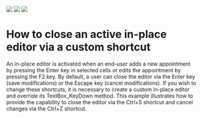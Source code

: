 <!-- default badges list -->
![](https://img.shields.io/endpoint?url=https://codecentral.devexpress.com/api/v1/VersionRange/128634049/15.2.4%2B)
[![](https://img.shields.io/badge/Open_in_DevExpress_Support_Center-FF7200?style=flat-square&logo=DevExpress&logoColor=white)](https://supportcenter.devexpress.com/ticket/details/E5189)
[![](https://img.shields.io/badge/📖_How_to_use_DevExpress_Examples-e9f6fc?style=flat-square)](https://docs.devexpress.com/GeneralInformation/403183)
<!-- default badges end -->
# How to close an active in-place editor via a custom shortcut


<p>An in-place editor is activated when an end-user adds a new appointment by pressing the Enter key in selected cells or edits the appointment by pressing the F2 key. By default, a user can close the  editor via the Enter key (save modifications) or the Escape key (cancel modifications). If you wish to change these shortcuts, it is necessary to create a custom in-place editor and override its  TextBox_KeyDown method. This example illustrates how to provide the capability to close the editor via the Ctrl+S shortcut and cancel changes via the Ctrl+Z shortcut.</p>

<br/>


